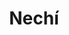 ---
title: Nechí
menu:
  region:
    parent: bajo-cauca-y-nordeste-antioqueno
departamento: Antioquia
description: >-
  Es un municipio de Colombia, localizado en la subregión del Bajo Cauca del
  departamento de Antioquia y de la subregión de La Mojana ubicada en zona
  fisiográfica de la Depresión momposina.
grafica_ubicacion_geografica: /charts/municipios/nechi/ubicacion_geografica.html
grafica_comunidades_focalizadas: /charts/municipios/nechi/comunidades_focalizadas.html
grafica_poblacion_genero: /charts/municipios/nechi/poblacion_genero.html
grafica_area_geografica_genero: /charts/municipios/nechi/area_geografica_genero.html
grafica_pertenencia_etnica: /charts/municipios/nechi/pertenencia_etnica.html
grafica_conflicto_identidad: /charts/municipios/nechi/conflicto_identidad.html
grafica_violencia_sexual: /charts/municipios/nechi/violencia_sexual.html
grafica_violencia_fisica: /charts/municipios/nechi/violencia_fisica.html
grafica_violencia_psicologica: /charts/municipios/nechi/violencia_psicologica.html
grafica_negligencia_abandono: /charts/municipios/nechi/negligencia_abandono.html
ficha: /fichas/nechi/ficha.pdf
centros_poblados_corregimientos:
  - Bijagual
  - Colorado
  - La Concha
  - Las Flores
  - Cargueros
distribucion_poblacional_hombres: 12369
distribucion_poblacional_mujeres: 11697
poblacion_discapacidad: 1231
comunidades_etnicas_zona:
  - Emberá Katios
asentamientos_indigenas: null
resguardos_indigenas: 1
consejos_comunitarios: 13
total_poblacion_victima: 9772
num_sujetos_reparacion_colectiva: 1
num_planes_retorno_reubicacion_colectiva: 3
territorio_entidades_snariv_sivjrnr:
  - Instituto Colombiano de Bienestar Familiar (ICBF) (SNARIV)
  - >-
    Unidad para la Atención y Reparación Integral a las víctimas (UARIV)
    (SNARIV)
  - Gobernación de Antioquia (SNARIV)
  - Policía Nacional (SNARIV)
  - Ejército Nacional (SNARIV)
  - Personería (SNARIV)
  - Defensoría del Pueblo (SNARIV)
  - Institución Educativa Nechí (SNARIV)
  - Agencia de Renovación del Territorio (ART) (SNARIV)
  - Alcaldía municipal (SNARIV)
priorizacion_convivencia_social_salud_mental: >-
  Tasa de fecundidad de 15 - 19 años,No hay programas exclusivos de atención
  para jóvenes en salud sexual y reproductiva,"Falta educación sobre la política
  de SSR, interrupción voluntaria del embarazo, y prevención de ITS"
region: Bajo Cauca y Nordeste Antioqueño
priorizacion_sexualidad_derechos_sexuales_reproductivos: Falta de caracterización de la población vulnerable
priorizacion_gestion_diferencial_poblaciones_vulnerables: >-
  "Debilidades en infraestructura, dotación, talento humano para desarrollar
  acciones de IVC","Dificultad de acceso a los servicios de salud, relacionadas
  con la oferta y capacidad instalada y con las vías de acceso",Poca
  participación de la comunidad en los espacios de salud de control social en
  salud,"Promoción de la afiliación al SGSSS, afiliación en línea, lecturas
  públicas, vigilancia en salud pública, etc"
priorizacion_fortalecimiento_autoridad_sanitaria: >-
  "Debilidades en infraestructura, dotación, talento humano para desarrollar
  acciones de IVC","Dificultad de acceso a los servicios de salud, relacionadas
  con la oferta y capacidad instalada y con las vías de acceso",Poca
  participación de la comunidad en los espacios de salud de control social en
  salud,"Promoción de la afiliación al SGSSS, afiliación en línea, lecturas
  públicas, vigilancia en salud pública, etc"
eventos_salud_publica_predominantes:
  - Malaria
  - Vigilancia en salud pública de la violencia de género e intrafamiliar
  - Intoxicaciones
  - Agresiones por animales potencialmente transmisores de rabia
  - Bajo peso al nacer
  - Dengue
  - Accidente ofídico
  - Morbilidad materna extrema
  - Mortalidad perinatal y neonatal tardía
  - Infección respiratoria aguda grave inusitada
rips_salud_mental_poblacion_general:
  - Otros Trastornos afectivos bipolares
  - Insomnio no orgánico
  - Trastorno mixto de ansiedad y depresión
  - Esquizofrenia paranoide
  - Trastorno afectivo bipolar
servicios_telemedicina_mpio_depto:
  - No hay habilitados servicios aún
total_pobreza_multidimensional: 6150%
pobreza_multidimensional_urbano: 5680%
pobreza_multidimensional_centro_poblado_rural_disperso: 6700%
ppales_actividades_economicas:
  - Minería
  - Agricultura
  - Apicultura
  - Ganadería
observaciones_ppales_actividades_economicas: |-
  Minería y minería artesanal
  Yuca
  Arroz
  Caucho
  Cacao
  Pesca y piscicultura
  Maíz
  Apicultura (actividad reciente)
  Ganadería (búfalos  y caprinos)
ppal_vocacion_mpio:
  - Agricultura
  - Ganadería
  - Pesca y piscicultura
observaciones_ppal_vocacion_mpio: null
trabajo_informal: 9330%
ppal_uso_suelo:
  - Minería
  - Agricultura
  - Pesca y piscicultura
  - Apicultura
  - Ganadería
observaciones_ppal_uso_suelo: null
espacios_socio_comunitarios:
  - Coliseo Municipal
  - ' Centro recreativo Acuaberaca'
  - ' Biblioteca Municipal'
  - ' Centro de Integración ciudadana CIC'
medios_comunicacion:
  - Nechí canal
  - ' Nechí Stereo'
  - ' Nechí Sin límites'
  - ' Emisora de la Policía Nacional'
iniciativas_org_sociedad_civil: '26'
programas_usaid:
  - Justicia para una Paz Sostenible
  - ' Mujeres de Oro'
  - ' Colombia Transforma'
  - ' Programa de Derechos Humanos'
  - ' Oro Legal'
comunidad_focalizada: null
comunidad_focalizada_url: /comunidad-focaliza/

---